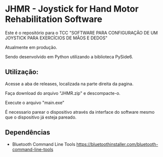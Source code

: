 # JHMR - Joystick for Hand Motor Rehabilitation Software

Este é o repositório para o TCC "SOFTWARE PARA CONFIGURAÇÃO DE UM JOYSTICK PARA EXERCÍCIOS DE MÃOS E DEDOS"

Atualmente em produção.

Sendo desenvolvido em Python utilizando a biblioteca PySide6.

## Utilização:

Acesse a aba de releases, localizada na parte direita da pagina.

Faça download do arquivo "JHMR.zip" e descompacte-o.

Execute o arquivo "main.exe"

É necessario parear o dispositivo através da interface do software mesmo que o dispositivo já esteja pareado.

## Dependências
- Bluetooth Command Line Tools
https://bluetoothinstaller.com/bluetooth-command-line-tools

